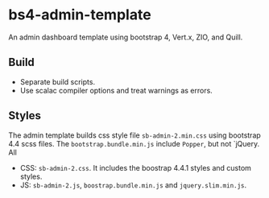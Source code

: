 # bs4-admin-template

An admin dashboard template using bootstrap 4, Vert.x, ZIO, and Quill.

## Build

- Separate build scripts.
- Use scalac compiler options and treat warnings as errors.

## Styles

The admin template builds css style file `sb-admin-2.min.css` using bootstrap 4.4 scss files. The `bootstrap.bundle.min.js` include `Popper`, but not `jQuery. All

- CSS: `sb-admin-2.css`. It includes the boostrap 4.4.1 styles and custom styles.
- JS: `sb-admin-2.js`, `boostrap.bundle.min.js` and `jquery.slim.min.js`.
